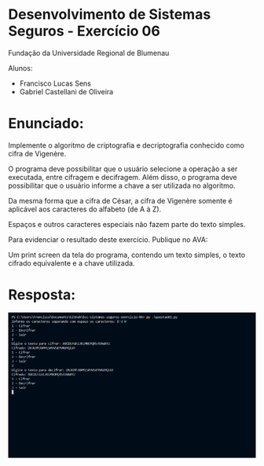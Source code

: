# Desenvolvimento de Sistemas Seguros - Exercício 06

Fundação da Universidade Regional de Blumenau

Alunos: 
* Francisco Lucas Sens
* Gabriel Castellani de Oliveira

# Enunciado: 
Implemente o algoritmo de criptografia e decriptografia conhecido como cifra de Vigenère.

O programa deve possibilitar que o usuário selecione a operação a ser executada, entre cifragem e decifragem. Além disso, o programa deve possibilitar que o usuário informe a chave a ser utilizada no algoritmo.

Da mesma forma que a cifra de César, a cifra de Vigenère somente é aplicável aos caracteres do alfabeto (de A à Z).

Espaços e outros caracteres especiais não fazem parte do texto simples.

Para evidenciar o resultado deste exercício. Publique no AVA:

Um print screen da tela do programa, contendo um texto simples, o texto cifrado equivalente e a chave utilizada.

# Resposta:

![Imagem da resolução](assets/questao01.png)